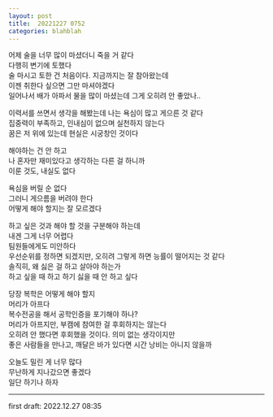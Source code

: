 ```yaml
---
layout: post
title:  20221227 0752
categories: blahblah
---
```


어제 술을 너무 많이 마셨더니 죽을 거 같다  
다행히 변기에 토했다  
술 마시고 토한 건 처음이다. 지금까지는 잘 참아왔는데  
이젠 취한다 싶으면 그만 마셔야겠다  
일어나서 배가 아파서 물을 많이 마셨는데 그게 오히려 안 좋았나..

이력서를 쓰면서 생각을 해봤는데 나는 욕심이 많고 게으른 것 같다  
집중력이 부족하고, 인내심이 없으며 실천하지 않는다  
꿈은 저 위에 있는데 현실은 시궁창인 것이다

해야하는 건 안 하고  
나 혼자만 재미있다고 생각하는 다른 걸 하니까  
이룬 것도, 내실도 없다

욕심을 버릴 순 없다  
그러니 게으름을 버려야 한다  
어떻게 해야 할지는 잘 모르겠다

하고 싶은 것과 해야 할 것을 구분해야 하는데  
내겐 그게 너무 어렵다  
팀원들에게도 미안하다  
우선순위를 정하면 되겠지만, 오히려 그렇게 하면 능률이 떨어지는 것 같다  
솔직히, 왜 싫은 걸 하고 살아야 하는가  
하고 싶을 때 하고 하기 싫을 때 안 하고 싶다

당장 복학은 어떻게 해야 할지  
머리가 아프다  
복수전공을 해서 공학인증을 포기해야 하나?  
머리가 아프지만, 부캠에 참여한 걸 후회하지는 않는다  
오히려 안 했다면 후회했을 것이다. 의미 없는 생각이지만  
좋은 사람들을 만나고, 깨달은 바가 있다면 시간 낭비는 아니지 않을까

오늘도 밀린 게 너무 많다  
무난하게 지나갔으면 좋겠다  
일단 하기나 하자

---

first draft: 2022.12.27 08:35